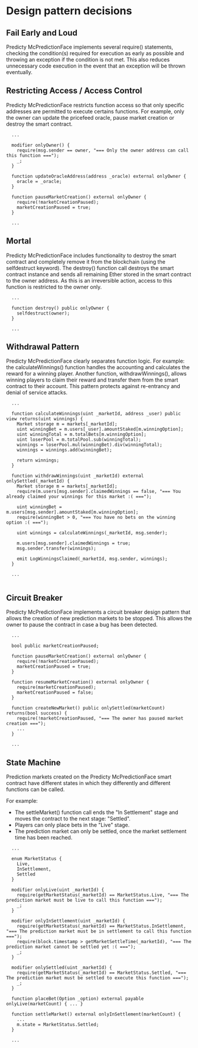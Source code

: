 # Design pattern decisions

## Fail Early and Loud
Predicty McPredictionFace implements several require() statements, checking the condition(s) required for execution as early as possible and throwing an exception if the condition is not met. This also reduces unnecessary code execution in the event that an exception will be thrown eventually.

## Restricting Access / Access Control
Predicty McPredictionFace restricts function access so that only specific addresses are permitted to execute certains functions. For example, only the owner can update the pricefeed oracle, pause market creation or destroy the smart contract.

```
  ...
  
  modifier onlyOwner() {
    require(msg.sender == owner, "=== Only the owner address can call this function ===");
    _;
  }
  
  function updateOracleAddress(address _oracle) external onlyOwner {
    oracle = _oracle;
  }

  function pauseMarketCreation() external onlyOwner {
    require(!marketCreationPaused);
    marketCreationPaused = true;
  }
  
  ...

```

## Mortal
Predicty McPredictionFace includes functionality to destroy the smart contract and completely remove it from the blockchain (using the selfdestruct keyword). The destroy() function call destroys the smart contract instance and sends all remaining Ether stored in the smart contract to the owner address. As this is an irreversible action, access to this function is restricted to the owner only.

```
  ...
  
  function destroy() public onlyOwner {
    selfdestruct(owner);
  }
  
  ...

```

## Withdrawal Pattern
Predicty McPredictionFace clearly separates function logic. For example: the calculateWinnings() function handles the accounting and calculates the reward for a winning player. Another function, withdrawWinnings(), allows winning players to claim their reward and transfer them from the smart contract to their account. This pattern protects against re-entrancy and denial of service attacks.

```
  ...
  
  function calculateWinnings(uint _marketId, address _user) public view returns(uint winnings) {
    Market storage m = markets[_marketId];
    uint winningBet = m.users[_user].amountStaked[m.winningOption];
    uint winningTotal = m.totalBets[m.winningOption];
    uint loserPool = m.totalPool.sub(winningTotal);
    winnings = loserPool.mul(winningBet).div(winningTotal);
    winnings = winnings.add(winningBet);

    return winnings;
  }
  
  function withdrawWinnings(uint _marketId) external onlySettled(_marketId) {
    Market storage m = markets[_marketId];
    require(m.users[msg.sender].claimedWinnings == false, "=== You already claimed your winnings for this market :( ===");

    uint winningBet = m.users[msg.sender].amountStaked[m.winningOption];
    require(winningBet > 0, "=== You have no bets on the winning option :( ===");

    uint winnings = calculateWinnings(_marketId, msg.sender);

    m.users[msg.sender].claimedWinnings = true;
    msg.sender.transfer(winnings);

    emit LogWinningsClaimed(_marketId, msg.sender, winnings);
  }
  
  ...
  
```

## Circuit Breaker
Predicty McPredictionFace implements a circuit breaker design pattern that allows the creation of new prediction markets to be stopped. This allows the owner to pause the contract in case a bug has been detected.
```
  ...
  
  bool public marketCreationPaused;
  
  function pauseMarketCreation() external onlyOwner {
    require(!marketCreationPaused);
    marketCreationPaused = true;
  }
  
  function resumeMarketCreation() external onlyOwner {
    require(marketCreationPaused);
    marketCreationPaused = false;
  }
  
  function createNewMarket() public onlySettled(marketCount) returns(bool success) {
    require(!marketCreationPaused, "=== The owner has paused market creation ===");
    ...
  }
  
  ...
```

## State Machine
Prediction markets created on the Predicty McPredictionFace smart contract have different states in which they differently and different functions can be called.

For example: 
* The settleMarket() function call ends the "In Settlement" stage and moves the contract to the next stage: "Settled". 
* Players can only place bets in the "Live" stage. 
* The prediction market can only be settled, once the market settlement time has been reached.

```
  ...
  
  enum MarketStatus {
    Live,
    InSettlement,
    Settled
  }
  
  modifier onlyLive(uint _marketId) {
    require(getMarketStatus(_marketId) == MarketStatus.Live, "=== The prediction market must be live to call this function ===");
    _;
  }

  modifier onlyInSettlement(uint _marketId) {
    require(getMarketStatus(_marketId) == MarketStatus.InSettlement, "=== The prediction market must be in settlement to call this function ===");
    require(block.timestamp > getMarketSettleTime(_marketId), "=== The prediction market cannot be settled yet :( ===");
    _;
  }

  modifier onlySettled(uint _marketId) {
    require(getMarketStatus(_marketId) == MarketStatus.Settled, "=== The prediction market must be settled to execute this function ===");
    _;
  }
  
  function placeBet(Option _option) external payable onlyLive(marketCount) { ... }
  
  function settleMarket() external onlyInSettlement(marketCount) {
    ...
    m.state = MarketStatus.Settled;
  }
  
  ...
```
